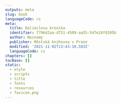 ```yaml
---
outputs: meta
slug: book
languageCode: cs
meta:
  title: Dalimilova kronika
  identifier: f796d2aa-d751-4509-aa55-547e24fd395b
  author: Neznamy
  publisher: Městská knihovna v Praze
  modified: '2021-11-02T13:43:10.583Z'
  languageCode: cs
chapters: []
tocBase: []
static:
  - style
  - scripts
  - title
  - fonts
  - resources
  - favicon.png
---
```

